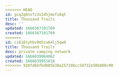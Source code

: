 ```yaml
---
<<<<<<< HEAD
id: gcq2q6nsfz3x2dhjmofs6qt
title: Thousand Trails
desc: ''
updated: 1666367101769
created: 1666367101769
=======
id: ci616tyhbv9m5zu64lj5qw0
title: Thousand Trails
desc: private camping network
updated: 1666039964062
created: 1666039951818
>>>>>>> 920fdbbfbd005b38a257198cc59732e50b880c90
---
```

